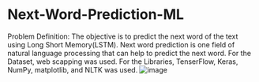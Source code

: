# Next-Word-Prediction-ML

Problem Definition:
  The objective is to predict the next word of the text using Long Short Memory(LSTM). Next word prediction is one field of natural language processing that can help to predict the next word. For the Dataset, web scapping was used. For the Libraries, TenserFlow, Keras, NumPy, matplotlib, and NLTK was used.
![image](https://user-images.githubusercontent.com/117190128/226187062-24793293-4986-4236-9140-298e9b96e321.png)
